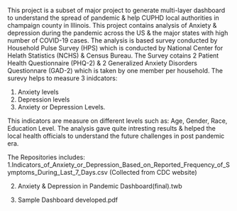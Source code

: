 This project is a subset of major project to generate multi-layer dashboard to understand the spread of pandemic & help CUPHD local authorities in champaign county in Illinois.
This project contains analysis of Anxiety & depression during the pandemic across the US & the major states with high number of COVID-19 cases.
The analysis is based survey conducted by Household Pulse Survey (HPS) which is conducted by National Center for Helath Statistics (NCHS) & Census Bureau. 
The Survey cotains 2 Patient Health Questionnaire (PHQ-2) & 2 Generalized Anxiety Disorders Questionnare (GAD-2) which is taken by one member per household. 
The surevy helps to measure 3 inidcators:
1. Anxiety levels
2. Depression levels
3. Anxiety or Depression Levels.

This indicators are measure on different levels such as: Age, Gender, Race, Education Level.
The analysis gave quite intresting results & helped the local health officials to understand the future challenges in post pandemic era.

The Repositories includes:
1.Indicators_of_Anxiety_or_Depression_Based_on_Reported_Frequency_of_Symptoms_During_Last_7_Days.csv 
(Collected from CDC website)

2. Anxiety & Depression in Pandemic Dashboard(final).twb

3. Sample Dashboard developed.pdf 
